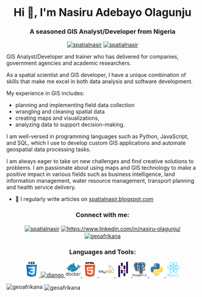 <h1 align="center">Hi 👋, I'm Nasiru Adebayo Olagunju</h1>
<h3 align="center">A seasoned GIS Analyst/Developer from Nigeria</h3>
<p align="center"> <a href="https://twitter.com/spatialnasir" target="blank"><img src="https://img.shields.io/twitter/follow/spatialnasir?logo=twitter&style=for-the-badge" alt="spatialnasir" /></a> <a href="https://linkedin.com/spatialnasir" target="blank"><img src="https://img.shields.io/linkedin/follow/spatialnasir?logo=twitter&style=for-the-badge" alt="spatialnasir" /></a></p>

GIS Analyst/Developer and trainer who has delivered for companies, government agencies and academic researchers.  
  
As a spatial scientist and GIS developer, I have a unique combination of skills that make me excel in both data analysis and software development.  
  
My experience in GIS includes:  
- planning and implementing field data collection  
- wrangling and cleaning spatial data  
- creating maps and visualizations,  
- analyzing data to support decision-making. 
  
I am well-versed in programming languages such as Python, JavaScript, and SQL, which I use to develop custom GIS applications and automate geospatial data processing tasks.  

I am always eager to take on new challenges and find creative solutions to problems. I am passionate about using maps and GIS technology to make a positive impact in various fields such as business intelligence, land information management, water resource management, transport planning and health service delivery.

- 📝 I regularly write articles on [spatialnasir.blogspot.com](spatialnasir.blogspot.com)

<h3 align="center">Connect with me:</h3>
<p align="center">
<a href="https://twitter.com/spatialnasir" target="blank"><img align="center" src="https://raw.githubusercontent.com/rahuldkjain/github-profile-readme-generator/master/src/images/icons/Social/twitter.svg" alt="spatialnasir" height="30" width="40" /></a>
<a href="https://linkedin.com/in/https://www.linkedin.com/in/nasiru-olagunju/" target="blank"><img align="center" src="https://raw.githubusercontent.com/rahuldkjain/github-profile-readme-generator/master/src/images/icons/Social/linked-in-alt.svg" alt="https://www.linkedin.com/in/nasiru-olagunju/" height="30" width="40" /></a>
<a href="https://www.youtube.com/c/geoafrikana" target="blank"><img align="center" src="https://raw.githubusercontent.com/rahuldkjain/github-profile-readme-generator/master/src/images/icons/Social/youtube.svg" alt="geoafrikana" height="30" width="40" /></a>
</p>

<h3 align="center">Languages and Tools:</h3>
<p align="center"> <a href="https://www.w3schools.com/css/" target="_blank" rel="noreferrer"> <img src="https://raw.githubusercontent.com/devicons/devicon/master/icons/css3/css3-original-wordmark.svg" alt="css3" width="40" height="40"/> </a> <a href="https://www.djangoproject.com/" target="_blank" rel="noreferrer"> <img src="https://cdn.worldvectorlogo.com/logos/django.svg" alt="django" width="40" height="40"/> </a> <a href="https://www.docker.com/" target="_blank" rel="noreferrer"> <img src="https://raw.githubusercontent.com/devicons/devicon/master/icons/docker/docker-original-wordmark.svg" alt="docker" width="40" height="40"/> </a> <a href="https://www.w3.org/html/" target="_blank" rel="noreferrer"> <img src="https://raw.githubusercontent.com/devicons/devicon/master/icons/html5/html5-original-wordmark.svg" alt="html5" width="40" height="40"/> </a> <a href="https://www.mysql.com/" target="_blank" rel="noreferrer"> <img src="https://raw.githubusercontent.com/devicons/devicon/master/icons/mysql/mysql-original-wordmark.svg" alt="mysql" width="40" height="40"/> </a> <a href="https://pandas.pydata.org/" target="_blank" rel="noreferrer"> <img src="https://raw.githubusercontent.com/devicons/devicon/2ae2a900d2f041da66e950e4d48052658d850630/icons/pandas/pandas-original.svg" alt="pandas" width="40" height="40"/> </a> <a href="https://www.postgresql.org" target="_blank" rel="noreferrer"> <img src="https://raw.githubusercontent.com/devicons/devicon/master/icons/postgresql/postgresql-original-wordmark.svg" alt="postgresql" width="40" height="40"/> </a> <a href="https://www.python.org" target="_blank" rel="noreferrer"> <img src="https://raw.githubusercontent.com/devicons/devicon/master/icons/python/python-original.svg" alt="python" width="40" height="40"/> </a> <a href="https://reactjs.org/" target="_blank" rel="noreferrer"> <img src="https://raw.githubusercontent.com/devicons/devicon/master/icons/react/react-original-wordmark.svg" alt="react" width="40" height="40"/> </a> </p>

<p><img align="left" src="https://github-readme-stats.vercel.app/api/top-langs?username=geoafrikana&show_icons=true&locale=en&layout=compact" alt="geoafrikana" /></p>

<p>&nbsp;<img align="center" src="https://github-readme-stats.vercel.app/api?username=geoafrikana&show_icons=true&locale=en" alt="geoafrikana" /></p>
